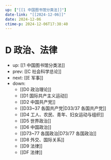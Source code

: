 ```yaml
---
up: ["[[1 中国图书馆分类法]]"]
date-link: "[[2024-12-06]]"
date: 2024-12-06
ctime-p: 2024-12-06T17:38:40
---
```


# D 政治、法律

- up: [[1 中国图书馆分类法]]
- prev: [[C 社会科学总论]]
- next: [[E 军事]]
- down:
	- [[D0 政治理论]]
	- [[D1 国际共产主义运动]]
	- [[D2 中国共产党]]
	- [[D33~37 各国共产党|D33/37 各国共产党]]
	- [[D4 工人、农民、青年、妇女运动与组织]]
	- [[D5 世界政治]]
	- [[D6 中国政治]]
	- [[D73~77 各国政治|D73/77 各国政治]]
	- [[D8 外交、国际关系]]
	- [[D9 法律]]
	- [[DF 法律]]
